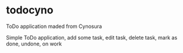 # todocyno
ToDo application maded from Cynosura

Simple ToDo application, add some task, edit task, delete task, mark as done, undone, on work
